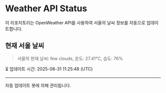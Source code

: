 
# Weather API Status

이 리포지토리는 OpenWeather API를 사용하여 서울의 날씨 정보를 자동으로 업데이트합니다.

## 현재 서울 날씨
> 서울의 현재 날씨: few clouds, 온도: 27.41°C, 습도: 76%

⏳ 업데이트 시간: 2025-08-31 11:25:48 (UTC)

---
자동 업데이트 봇에 의해 관리됩니다.
